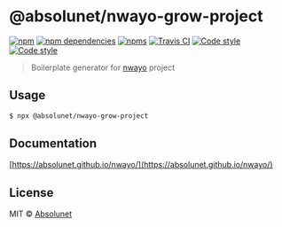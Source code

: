 # @absolunet/nwayo-grow-project

[![npm](https://img.shields.io/npm/v/@absolunet/nwayo-grow-project.svg)](https://www.npmjs.com/package/@absolunet/nwayo-grow-project)
[![npm dependencies](https://david-dm.org/absolunet/nwayo/status.svg?path=packages/grow-project)](https://david-dm.org/absolunet/nwayo?path=packages/grow-project)
[![npms](https://badges.npms.io/%40absolunet%2Fnwayo-grow-project.svg)](https://npms.io/search?q=%40absolunet%2Fnwayo-grow-project)
[![Travis CI](https://api.travis-ci.org/absolunet/nwayo.svg?branch=master)](https://travis-ci.org/absolunet/nwayo/builds)
[![Code style](https://img.shields.io/badge/code_style-eslint_@absolunet/nwayo-659d32.svg)](https://github.com/absolunet/eslint-config)
[![Code style](https://img.shields.io/badge/code_style-stylelint_@absolunet/nwayo-659d32.svg)](https://github.com/absolunet/stylelint-config)

> Boilerplate generator for [nwayo](https://absolunet.github.io/nwayo) project

## Usage

```sh
$ npx @absolunet/nwayo-grow-project
```

## Documentation

[https://absolunet.github.io/nwayo/](https://absolunet.github.io/nwayo/)


## License

MIT © [Absolunet](https://absolunet.com)
